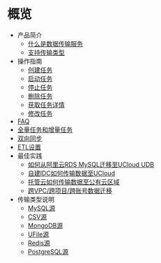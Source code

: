 # 概览

* 产品简介
    * [什么是数据传输服务](/udts/introduction/concept)
    * [支持传输类型](/udts/introduction/supporttype)
* 操作指南
    * [创建任务](/udts/guide/createtask)
    * [启动任务](/udts/guide/starttask)
    * [停止任务](/udts/guide/stoptask)
    * [删除任务](/udts/guide/deletetask)
    * [获取任务详情](/udts/guide/getconfig)
    * [修改任务](/udts/guide/updatetask)
* [FAQ](/udts/faq)
* [全量任务和增量任务](/udts/tasktype)
* [双向同步](/udts/synchronization)
* [ETL设置](/udts/etl)
* 最佳实践
    * [如何从阿里云RDS MySQL迁移至UCloud UDB](/udts/practice/alitouclud)
    * [自建IDC如何传输数据至UCloud](/udts/practice/connect)
    * [托管云如何传输数据至公有云区域](/udts/practice/hybrid)
    * [跨VPC/跨项目/跨账号数据迁移](/udts/practice/diffvpc)
* 传输类型说明
    * [MySQL源](/udts/type/mysqlsource)
    * [CSV源](/udts/type/csvsource)
    * [MongoDB源](/udts/type/mongonode)
    * [UFile源](/udts/type/ufilesource)
    * [Redis源](/udts/type/redissource)
    * [PostgreSQL源](/udts/type/pgsqlsource)
    









    
   
   
    
        
